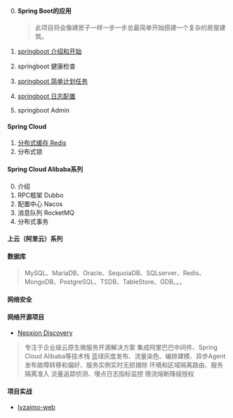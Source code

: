 0. #### Spring Boot的应用

   > 此项目将会像建房子一样一步一步总最简单开始搭建一个复杂的房屋建筑。

1. [springboot 介绍和开始](./springboot-demo/demo-start)
2. springboot 健康检查
3. [springboot 简单计划任务](./springboot-demo/demo-scheduled)
4. [springboot 日志配置](./springboot-demo/demo-logger)
5. springboot Admin

#### Spring Cloud

1. [分布式缓存 Redis](./springboot-demo/demo-cache)
2. 分布式锁

#### Spring Cloud Alibaba系列

0. 介绍
1. RPC框架 Dubbo
2. 配置中心 Nacos
3. 消息队列 RocketMQ
4. 分布式事务

#### 上云（阿里云）系列



#### 数据库

   > MySQL、MariaDB、Oracle、SequoiaDB、SQLserver、Redis、MongoDB、PostgreSQL、TSDB、TableStore、GDB。。。

#### 网络安全



#### 网络开源项目

* [Nepxion Discovery](http://nepxion.gitee.io/discovery)
> 专注于企业级云原生微服务开源解决方案
> 集成阿里巴巴中间件、Spring Cloud Alibaba等技术栈
> 蓝绿灰度发布、流量染色、编排建模、异步Agent
> 发布故障转移和偏好、服务实例实时无损摘除
> 环境和区域隔离路由、服务隔离准入
> 流量追踪侦测、埋点日志指标监控
> 限流熔断降级授权



#### 项目实战

* [lvzaimo-web](./lvzaimo-web)

   

